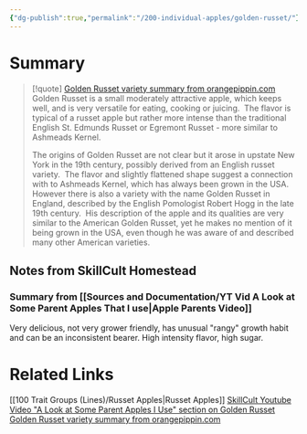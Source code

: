 ```yaml
---
{"dg-publish":true,"permalink":"/200-individual-apples/golden-russet/"}
---
```


# Summary

>[!quote] [Golden Russet variety summary from orangepippin.com](https://www.orangepippin.com/varieties/apples/golden-russet)
>Golden Russet is a small moderately attractive apple, which keeps well, and is very versatile for eating, cooking or juicing.  The flavor is typical of a russet apple but rather more intense than the traditional English St. Edmunds Russet or Egremont Russet - more similar to Ashmeads Kernel.
>
>The origins of Golden Russet are not clear but it arose in upstate New York in the 19th century, possibly derived from an English russet variety.  The flavor and slightly flattened shape suggest a connection with to Ashmeads Kernel, which has always been grown in the USA.  However there is also a variety with the name Golden Russet in England, described by the English Pomologist Robert Hogg in the late 19th century.  His description of the apple and its qualities are very similar to the American Golden Russet, yet he makes no mention of it being grown in the USA, even though he was aware of and described many other American varieties.

## Notes from SkillCult Homestead

### Summary from [[Sources and Documentation/YT Vid A Look at Some Parent Apples That I use\|Apple Parents Video]]

Very delicious, not very grower friendly, has unusual "rangy" growth habit and can be an inconsistent bearer. High intensity flavor, high sugar.

# Related Links
[[100 Trait Groups (Lines)/Russet Apples\|Russet Apples]]
[SkillCult Youtube Video "A Look at Some Parent Apples I Use" section on Golden Russet](https://youtu.be/LIAM1_1z5IU?t=600)
[Golden Russet variety summary from orangepippin.com](https://www.orangepippin.com/varieties/apples/golden-russet)
